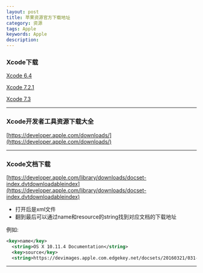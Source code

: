 ```yaml
---
layout: post
title: 苹果资源官方下载地址
category: 资源
tags: Apple
keywords: Apple
description: 
---
```


### Xcode下载

[Xcode 6.4](https://developer.apple.com/services-account/download?path=/Developer_Tools/Xcode_6.4/Xcode_6.4.dmg)

[Xcode 7.2.1](https://developer.apple.com/services-account/download?path=/Developer_Tools/Xcode_7.2.1/Xcode_7.2.1.dmg)

[Xcode 7.3](https://developer.apple.com/services-account/download?path=/Developer_Tools/Xcode_7.3/Xcode_7.3.dmg)

---

### Xcode开发者工具资源下载大全

[https://developer.apple.com/downloads/](https://developer.apple.com/downloads/)

---

### Xcode文档下载

[https://developer.apple.com/library/downloads/docset-index.dvtdownloadableindex](https://developer.apple.com/library/downloads/docset-index.dvtdownloadableindex)

- 打开后是xml文件
- 翻到最后可以通过name和resource的string找到对应文档的下载地址

例如:

```xml
<key>name</key>
  <string>OS X 10.11.4 Documentation</string>
  <key>source</key>
  <string>https://devimages.apple.com.edgekey.net/docsets/20160321/031-52211-A.dmg</string>
```

---
